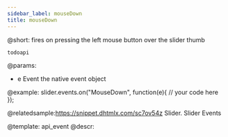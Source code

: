 ```yaml
---
sidebar_label: mouseDown
title: mouseDown
---          
```


@short: fires on pressing the left mouse button over the slider thumb

```todoapi ```

@params:
- e 		Event		the native event object


@example:
slider.events.on("MouseDown", function(e){
    // your code here
});


@relatedsample:https://snippet.dhtmlx.com/sc7ov54z	Slider. Slider Events

@template: api_event
@descr:



